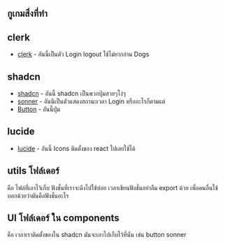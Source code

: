 ## กูเกมสิ่งที่ทำ
## clerk
- [clerk](https://clerk.com/docs/quickstarts/nextjs) - อันนี้เป็นตัว Login logout ใช้ไม่ยากอ่าน Dogs
## shadcn
- [shadcn](https://ui.shadcn.com/docs/installation/next) - อันนี้ shadcn เป็นพวกปุ่มสวยๆโง่ๆ
- [sonner](https://ui.shadcn.com/docs/components/sonner) - อันนีเป็นตัวแสดงสถานะเวลา Login หรืออะไรก็ตามแต่
- [Button](https://ui.shadcn.com/docs/components/button) - อันนี้ปุ่ม
## lucide
- [lucide](https://lucide.dev/guide/packages/lucide-react) - อันนี้ Icons ติดตั้งของ react ไปเลยใช้ได้

## utils โฟล์เดอร์
คือ ไฟล์ที่เอาไว้เก็บ ฟังชั้นที่เราจะดึงไปใช้บ่อย เวลาเขียนฟังชั่นอย่าลืม export ด้วย เพื่อคนอื่นใช้ บอกด้วยว่ามันคือฟังชั่นอะไร

## UI โฟล์เดอร์ ใน components
คือ เวลาเราติดตั้งของใน shadcn มันจะเอาไปเก็บไว้ที่นั่น เช่น button sonner